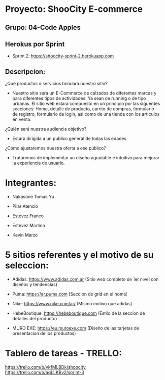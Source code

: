 # Proyecto: ShooCity E-commerce 

## Grupo: 04-Code Apples

## Herokus por Sprint
- Sprint 2: https://shoocity-sprint-2.herokuapp.com

## Descripcion:

¿Qué productos o servicios brindará nuestro sitio?

- Nuestro sitio sera un E-Commerce de calzados de diferentes marcas y para diferentes tipos de actividades. Ya sean de running o de tipo urbanas. El sitio web estara compuesto en un principio por las siguentes secciones: 
Home, detalle de producto, carrito de compras, formulario de registro, formulario de login, asi como de una tienda con los articulos en venta. 

¿Quién será nuestra audiencia objetivo?

- Estara dirigida a un publico general de todas las edades.

¿Cómo ajustaremos nuestra oferta a ese público?

- Trataremos de implementar un diseño agradable e intuitivo para mejorar la experiencia de usuario.


# Integrantes:
- Nakasone Tomas Yu

- Pilar Atencio 

- Estevez Franco 

- Estevez Martina 

- Kevin Marzo


# 5 sitios referentes y el motivo de su seleccion:

- Adidas: https://www.adidas.com.ar
(Sitio web completo de 1er nivel con diseños y tendencias)


- Puma: https://ar.puma.com
(Seccion de grid en el home)


- Nike: https://www.nike.com/ar/
(Mismo motivo que adidas)


- HebeBoutique: https://hebeboutique.com
(Estilo de la seccion de detalles del producto)


- MURO EXE: https://eu.muroexe.com
(Diseño de las tarjetas de presentacion de los productos)


# Tablero de tareas - TRELLO:

https://trello.com/b/vkfML8Dk/shoocity
https://trello.com/b/aqLLKBv2/sprint-3


